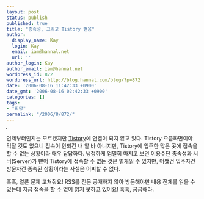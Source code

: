```yaml
---
layout: post
status: publish
published: true
title: "종속성, 그리고 Tistory 뻗음"
author:
  display_name: Kay
  login: Kay
  email: iam@hannal.net
  url: ''
author_login: Kay
author_email: iam@hannal.net
wordpress_id: 872
wordpress_url: http://blog.hannal.com/blog/?p=872
date: '2006-08-16 11:42:33 +0900'
date_gmt: '2006-08-16 02:42:33 +0900'
categories: []
tags:
- "희망"
permalink: "/2006/8/872/"
---
```

<p class="centerphoto"><img src="http://blog.hannal.com/wp-content/old_uploads/tistory_down.png" style="border: 1px solid #000;" alt=""/></p>
<p>언제부터인지는 모르겠지만 <a href="http://www.tistory.com">Tistory</a>에 연결이 되지 않고 있다. Tistory 으뜸화면이야 먹잘 것도 없으니 접속이 안되건 내 알 바 아니지만, Tistory에 입주한 많은 곳에 접속을 할 수 없는 상황이라 매우 답답하다. 냉정하게 엄밀히 따지고 보면 이용수단 종속성과 서버(Server)가 뻗어 Tistory에 접속할 수 없는 것은 별개일 수 있지만, 어쨌건 입주자건 방문자건 종속된 상황이라는 사실은 어찌할 수 없다.</p>
<p>흑흑, 얼른 문제 고쳐줘요! RSS를 전문 공개하지 않아 방문해야만 내용 전체를 읽을 수 있는데 지금 접속을 할 수 없어 읽지 못하고 있어요! 흑흑, 궁금해라.</p>
